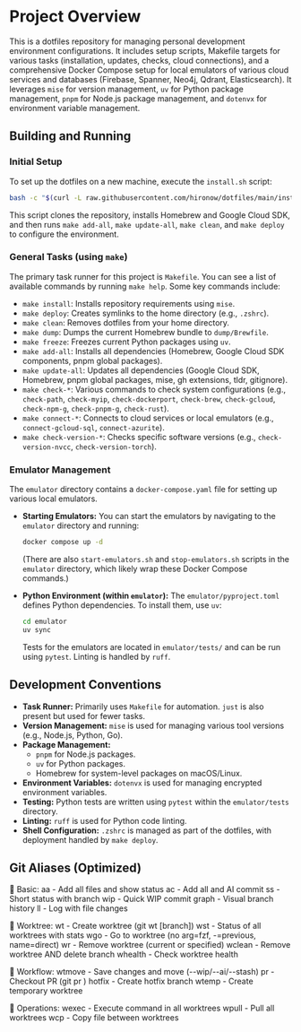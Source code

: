 # Project Overview

This is a dotfiles repository for managing personal development environment configurations. It includes setup scripts, Makefile targets for various tasks (installation, updates, checks, cloud connections), and a comprehensive Docker Compose setup for local emulators of various cloud services and databases (Firebase, Spanner, Neo4j, Qdrant, Elasticsearch). It leverages `mise` for version management, `uv` for Python package management, `pnpm` for Node.js package management, and `dotenvx` for environment variable management.

## Building and Running

### Initial Setup

To set up the dotfiles on a new machine, execute the `install.sh` script:

```bash
bash -c "$(curl -L raw.githubusercontent.com/hironow/dotfiles/main/install.sh)"
```

This script clones the repository, installs Homebrew and Google Cloud SDK, and then runs `make add-all`, `make update-all`, `make clean`, and `make deploy` to configure the environment.

### General Tasks (using `make`)

The primary task runner for this project is `Makefile`. You can see a list of available commands by running `make help`. Some key commands include:

* `make install`: Installs repository requirements using `mise`.
* `make deploy`: Creates symlinks to the home directory (e.g., `.zshrc`).
* `make clean`: Removes dotfiles from your home directory.
* `make dump`: Dumps the current Homebrew bundle to `dump/Brewfile`.
* `make freeze`: Freezes current Python packages using `uv`.
* `make add-all`: Installs all dependencies (Homebrew, Google Cloud SDK components, pnpm global packages).
* `make update-all`: Updates all dependencies (Google Cloud SDK, Homebrew, pnpm global packages, mise, gh extensions, tldr, gitignore).
* `make check-*`: Various commands to check system configurations (e.g., `check-path`, `check-myip`, `check-dockerport`, `check-brew`, `check-gcloud`, `check-npm-g`, `check-pnpm-g`, `check-rust`).
* `make connect-*`: Connects to cloud services or local emulators (e.g., `connect-gcloud-sql`, `connect-azurite`).
* `make check-version-*`: Checks specific software versions (e.g., `check-version-nvcc`, `check-version-torch`).

### Emulator Management

The `emulator` directory contains a `docker-compose.yaml` file for setting up various local emulators.

* **Starting Emulators:**
    You can start the emulators by navigating to the `emulator` directory and running:

    ```bash
    docker compose up -d
    ```

    (There are also `start-emulators.sh` and `stop-emulators.sh` scripts in the `emulator` directory, which likely wrap these Docker Compose commands.)
* **Python Environment (within `emulator`):**
    The `emulator/pyproject.toml` defines Python dependencies. To install them, use `uv`:

    ```bash
    cd emulator
    uv sync
    ```

    Tests for the emulators are located in `emulator/tests/` and can be run using `pytest`. Linting is handled by `ruff`.

## Development Conventions

* **Task Runner:** Primarily uses `Makefile` for automation. `just` is also present but used for fewer tasks.
* **Version Management:** `mise` is used for managing various tool versions (e.g., Node.js, Python, Go).
* **Package Management:**
  * `pnpm` for Node.js packages.
  * `uv` for Python packages.
  * Homebrew for system-level packages on macOS/Linux.
* **Environment Variables:** `dotenvx` is used for managing encrypted environment variables.
* **Testing:** Python tests are written using `pytest` within the `emulator/tests` directory.
* **Linting:** `ruff` is used for Python code linting.
* **Shell Configuration:** `.zshrc` is managed as part of the dotfiles, with deployment handled by `make deploy`.

## Git Aliases (Optimized)

📝 Basic:
  aa        - Add all files and show status
  ac        - Add all and AI commit
  ss        - Short status with branch
  wip       - Quick WIP commit
  graph     - Visual branch history
  ll        - Log with file changes

🌳 Worktree:
  wt        - Create worktree (git wt [branch])
  wst       - Status of all worktrees with stats
  wgo       - Go to worktree (no arg=fzf, -=previous, name=direct)
  wr        - Remove worktree (current or specified)
  wclean    - Remove worktree AND delete branch
  whealth   - Check worktree health

🚀 Workflow:
  wtmove    - Save changes and move (--wip/--ai/--stash)
  pr        - Checkout PR (git pr <number>)
  hotfix    - Create hotfix branch
  wtemp     - Create temporary worktree

🔧 Operations:
  wexec     - Execute command in all worktrees
  wpull     - Pull all worktrees
  wcp       - Copy file between worktrees
